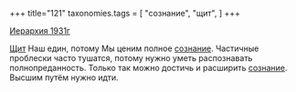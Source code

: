 +++
title="121"
taxonomies.tags = [
 "сознание",
 "щит",
]
+++

[Иерархия 1931г](/agni/1931)

[Щит](/tags/щит) Наш един, потому Мы ценим полное [сознание](/tags/сознание). Частичные проблески часто тушатся, потому нужно уметь распознавать полнопреданность. Только так можно достичь и расширить [сознание](/tags/сознание). Высшим путём нужно идти.   

